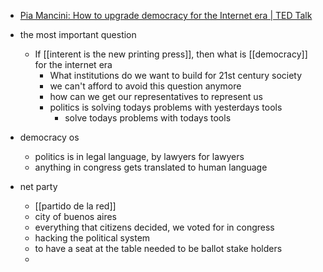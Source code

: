- [Pia Mancini: How to upgrade democracy for the Internet era | TED Talk](https://www.ted.com/talks/pia_mancini_how_to_upgrade_democracy_for_the_internet_era#t-379466)
- the most important question
	- If [[interent is the new printing press]], then what is [[democracy]] for the internet era
		- What institutions do we want to build for 21st century society
		- we can't afford to avoid this question anymore
		- how can we get our representatives to represent us
		- politics is solving todays problems with yesterdays tools
			- solve todays problems with todays tools

- democracy os
	- politics is in legal language, by lawyers for lawyers
	- anything in congress gets translated to human language
	
- net party
	- [[partido de la red]]
	- city of buenos aires
	- everything that citizens decided, we voted for in congress
	- hacking the political system
	- to have a seat at the table needed to be ballot stake holders
	- 